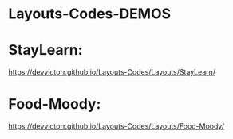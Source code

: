 # Layouts-Codes-DEMOS

# StayLearn:
https://devvictorr.github.io/Layouts-Codes/Layouts/StayLearn/

# Food-Moody:
https://devvictorr.github.io/Layouts-Codes/Layouts/Food-Moody/
